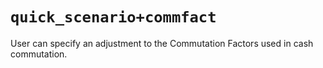 # `quick_scenario+commfact`

User can specify an adjustment to the Commutation Factors used in cash commutation.
